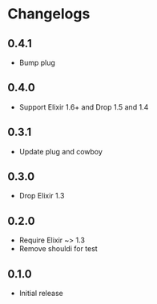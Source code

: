 # Changelogs
## 0.4.1
- Bump plug

## 0.4.0
- Support Elixir 1.6+ and Drop 1.5 and 1.4

## 0.3.1
- Update plug and cowboy

## 0.3.0
- Drop Elixir 1.3

## 0.2.0
- Require Elixir ~> 1.3
- Remove shouldi for test

## 0.1.0
- Initial release
